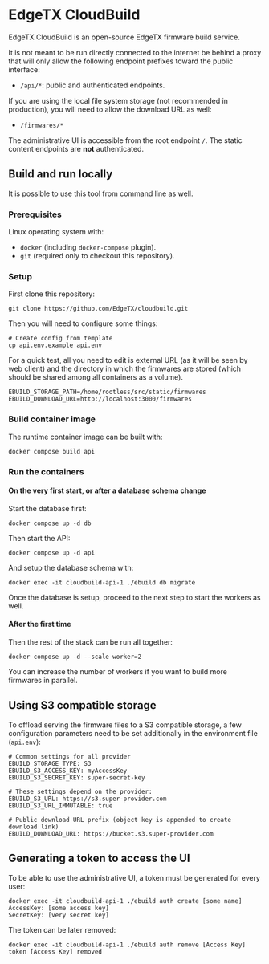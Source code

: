# EdgeTX CloudBuild

EdgeTX CloudBuild is an open-source EdgeTX firmware build service.

It is not meant to be run directly connected to the internet be behind a proxy
that will only allow the following endpoint prefixes toward the public interface:
- `/api/*`: public and authenticated endpoints.

If you are using the local file system storage (not recommended in production), you will need
to allow the download URL as well:
- `/firmwares/*`

The administrative UI is accessible from the root endpoint `/`. The static content endpoints are
**not** authenticated.


## Build and run locally

It is possible to use this tool from command line as well.

### Prerequisites

Linux operating system with:
- `docker` (including `docker-compose` plugin).
- `git` (required only to checkout this repository).

### Setup

First clone this repository:

``` shell
git clone https://github.com/EdgeTX/cloudbuild.git
```

Then you will need to configure some things:

``` shell
# Create config from template
cp api.env.example api.env
```

For a quick test, all you need to edit is external URL (as it will be seen by web client)
and the directory in which the firmwares are stored (which should be shared among all 
containers as a volume).

```
EBUILD_STORAGE_PATH=/home/rootless/src/static/firmwares
EBUILD_DOWNLOAD_URL=http://localhost:3000/firmwares
```

### Build container image

The runtime container image can be built with:

``` shell
docker compose build api
```

### Run the containers

#### On the very first start, or after a database schema change

Start the database first:

``` shell
docker compose up -d db
```

Then start the API:

``` shell
docker compose up -d api
```

And setup the database schema with:

``` shell
docker exec -it cloudbuild-api-1 ./ebuild db migrate
```

Once the database is setup, proceed to the next step to start the workers as well.

#### After the first time

Then the rest of the stack can be run all together:

``` shell
docker compose up -d --scale worker=2
```

You can increase the number of workers if you want to build more firmwares in parallel.


## Using S3 compatible storage

To offload serving the firmware files to a S3 compatible storage, a few configuration
parameters need to be set additionally in the environment file (`api.env`):

```
# Common settings for all provider
EBUILD_STORAGE_TYPE: S3
EBUILD_S3_ACCESS_KEY: myAccessKey
EBUILD_S3_SECRET_KEY: super-secret-key

# These settings depend on the provider:
EBUILD_S3_URL: https://s3.super-provider.com
EBUILD_S3_URL_IMMUTABLE: true

# Public download URL prefix (object key is appended to create download link)
EBUILD_DOWNLOAD_URL: https://bucket.s3.super-provider.com
```

## Generating a token to access the UI

To be able to use the administrative UI, a token must be generated for every user:

``` shell
docker exec -it cloudbuild-api-1 ./ebuild auth create [some name]
AccessKey: [some access key]
SecretKey: [very secret key]
```

The token can be later removed:

``` shell
docker exec -it cloudbuild-api-1 ./ebuild auth remove [Access Key]
token [Access Key] removed
```

